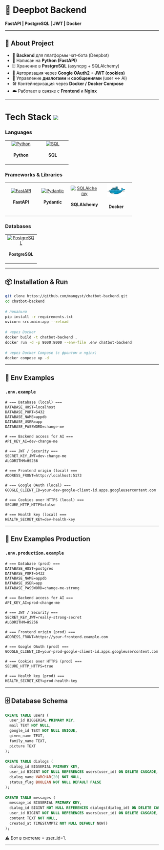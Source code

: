 # 🤖 Deepbot Backend

**FastAPI | PostgreSQL | JWT | Docker**

---

## 💬 About Project

- 🧩 **Backend** для платформы чат-бота (Deepbot)
- 🐍 Написан на **Python (FastAPI)**
- 🗄️ Хранение в **PostgreSQL** (asyncpg + SQLAlchemy)
- 🔐 Авторизация через **Google OAuth2 + JWT (cookies)**
- 💬 Управление **диалогами** и **сообщениями** (user ↔ AI)
- 🛠️ Контейнеризация через **Docker / Docker Compose**
- ☁️ Работает в связке с **Frontend** и **Nginx**

---

<h1> Tech Stack <a href="#-tech-stack--"><img src="https://raw.githubusercontent.com/HighAmbition211/HighAmbition211/auxiliary/others/skill.gif" width="32"></a> </h1>

### Languages
<table>
  <tr>
    <td align="center" width="90">
      <a href="https://www.python.org/" target="_blank">
        <img alt="Python" width="45" height="45" src="https://raw.githubusercontent.com/HighAmbition211/HighAmbition211/auxiliary/languages/python.svg" />
      </a>
      <br><h4>Python</h4>
    </td>
    <td align="center" width="90">
      <a href="https://en.wikipedia.org/wiki/SQL" target="_blank">
        <img alt="SQL" width="45" height="45" src="https://www.svgrepo.com/show/331760/sql-database-generic.svg" />
      </a>
      <br><h4>SQL</h4>
    </td>
  </tr>
</table>

### Frameworks & Libraries
<table>
  <tr>
    <td align="center" width="90">
      <a href="https://fastapi.tiangolo.com/" target="_blank">
        <img alt="FastAPI" width="45" height="45" src="https://icon.icepanel.io/Technology/svg/FastAPI.svg" />
      </a>
      <br><h4>FastAPI</h4>
    </td>
    <td align="center" width="90">
      <a href="https://docs.pydantic.dev" target="_blank">
        <img alt="Pydantic" width="45" height="45" src="https://avatars.githubusercontent.com/u/116566593?s=200&v=4" />
      </a>
      <br><h4>Pydantic</h4>
    </td>
    <td align="center" width="90">
      <a href="https://www.sqlalchemy.org/" target="_blank">
        <img alt="SQLAlchemy" height="45" src="https://www.sqlalchemy.org/img/sqla_logo.png" />
      </a>
      <br><h4>SQLAlchemy</h4>
    </td>
    <td align="center" width="90">
      <a href="https://docs.docker.com/" target="_blank">
        <img alt="Docker" width="60" height="45" src="https://raw.githubusercontent.com/devicons/devicon/master/icons/docker/docker-original.svg" />
      </a>
      <br><h4>Docker</h4>
    </td>
  </tr>
</table>

### Databases
<table>
  <tr>
    <td align="center" width="90">
      <a href="https://www.postgresql.org/" target="_blank">
        <img alt="PostgreSQL" width="45" height="45" src="https://raw.githubusercontent.com/HighAmbition211/HighAmbition211/auxiliary/databases/postgres.svg" />
      </a>
      <br><h4>PostgreSQL</h4>
    </td>
  </tr>
</table>

---

## 📦 Installation & Run

```bash
git clone https://github.com/mangyst/chatbot-backend.git
cd chatbot-backend

# локально
pip install -r requirements.txt
uvicorn src.main:app --reload

# через Docker
docker build -t chatbot-backend .
docker run -d -p 8000:8000 --env-file .env chatbot-backend

# через Docker Compose (с фронтом и nginx)
docker compose up -d
```

---

## 📑 Env Examples

### `.env.example`
```env
# === Database (local) ===
DATABASE_HOST=localhost
DATABASE_PORT=5432
DATABASE_NAME=appdb
DATABASE_USER=app
DATABASE_PASSWORD=change-me

# === Backend access for AI ===
API_KEY_AI=dev-change-me

# === JWT / Security ===
SECRET_KEY_JWT=dev-change-me
ALGORITHM=HS256

# === Frontend origin (local) ===
ADDRESS_FRONT=http://localhost:5173

# === Google OAuth (local) ===
GOOGLE_CLIENT_ID=your-dev-google-client-id.apps.googleusercontent.com

# === Cookies over HTTPS (local) ===
SECURE_HTTP_HTTPS=false

# === Health key (local) ===
HEALTH_SECRET_KEY=dev-health-key
```

---

## 📑 Env Examples Production

### `.env.production.example`
```env
# === Database (prod) ===
DATABASE_HOST=postgres
DATABASE_PORT=5432
DATABASE_NAME=appdb
DATABASE_USER=app
DATABASE_PASSWORD=change-me-strong

# === Backend access for AI ===
API_KEY_AI=prod-change-me

# === JWT / Security ===
SECRET_KEY_JWT=really-strong-secret
ALGORITHM=HS256

# === Frontend origin (prod) ===
ADDRESS_FRONT=https://your-frontend.example.com

# === Google OAuth (prod) ===
GOOGLE_CLIENT_ID=your-prod-google-client-id.apps.googleusercontent.com

# === Cookies over HTTPS (prod) ===
SECURE_HTTP_HTTPS=true

# === Health key (prod) ===
HEALTH_SECRET_KEY=prod-health-key
```

---

## 🗄️ Database Schema
``` SQL
CREATE TABLE users (
  user_id BIGSERIAL PRIMARY KEY,
  mail TEXT NOT NULL,
  google_id TEXT NOT NULL UNIQUE,
  given_name TEXT,
  family_name TEXT,
  picture TEXT
);

CREATE TABLE dialogs (
  dialog_id BIGSERIAL PRIMARY KEY,
  user_id BIGINT NOT NULL REFERENCES users(user_id) ON DELETE CASCADE,
  dialog_name VARCHAR(20) NOT NULL,
  status_flag BOOLEAN NOT NULL DEFAULT FALSE
);

CREATE TABLE messages (
  message_id BIGSERIAL PRIMARY KEY,
  dialog_id BIGINT NOT NULL REFERENCES dialogs(dialog_id) ON DELETE CASCADE,
  user_id BIGINT NOT NULL REFERENCES users(user_id) ON DELETE CASCADE,
  content TEXT NOT NULL,
  created_at TIMESTAMPTZ NOT NULL DEFAULT NOW()
);
```
⚠️ Бот в системе = user_id=1.

---


